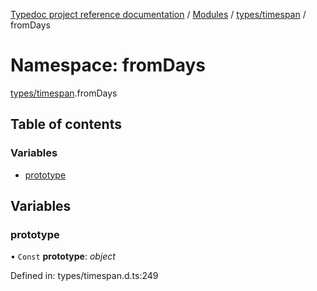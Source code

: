 [Typedoc project reference documentation](../README.md) / [Modules](../modules.md) / [types/timespan](types_timespan.md) / fromDays

# Namespace: fromDays

[types/timespan](types_timespan.md).fromDays

## Table of contents

### Variables

- [prototype](types_timespan.fromdays.md#prototype)

## Variables

### prototype

• `Const` **prototype**: *object*

Defined in: types/timespan.d.ts:249
